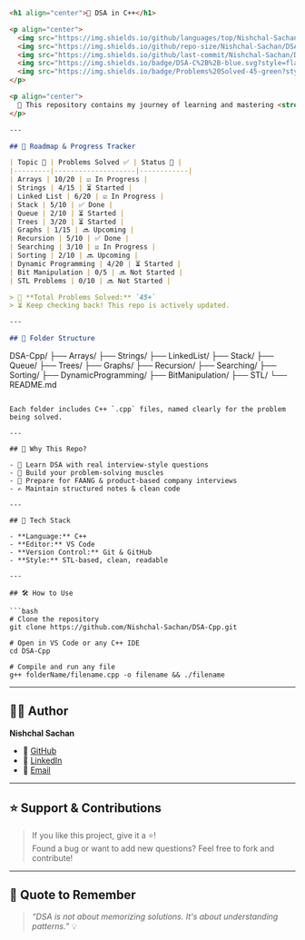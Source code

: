 ```markdown
<h1 align="center">🚀 DSA in C++</h1>

<p align="center">
  <img src="https://img.shields.io/github/languages/top/Nishchal-Sachan/DSA-Cpp?style=flat-square" />
  <img src="https://img.shields.io/github/repo-size/Nishchal-Sachan/DSA-Cpp?style=flat-square" />
  <img src="https://img.shields.io/github/last-commit/Nishchal-Sachan/DSA-Cpp?style=flat-square" />
  <img src="https://img.shields.io/badge/DSA-C%2B%2B-blue.svg?style=flat-square" />
  <img src="https://img.shields.io/badge/Problems%20Solved-45-green?style=flat-square" />
</p>

<p align="center">
  📘 This repository contains my journey of learning and mastering <strong>Data Structures and Algorithms</strong> using <strong>C++</strong>.
</p>

---

## 🧭 Roadmap & Progress Tracker

| Topic 📘 | Problems Solved ✅ | Status 📌 |
|---------|--------------------|------------|
| Arrays | 10/20 | ☑️ In Progress |
| Strings | 4/15 | ⏳ Started |
| Linked List | 6/20 | ☑️ In Progress |
| Stack | 5/10 | ✅ Done |
| Queue | 2/10 | ⏳ Started |
| Trees | 3/20 | ⏳ Started |
| Graphs | 1/15 | 🔜 Upcoming |
| Recursion | 5/10 | ✅ Done |
| Searching | 3/10 | ☑️ In Progress |
| Sorting | 2/10 | 🔜 Upcoming |
| Dynamic Programming | 4/20 | ⏳ Started |
| Bit Manipulation | 0/5 | 🔜 Not Started |
| STL Problems | 0/10 | 🔜 Not Started |

> 🔖 **Total Problems Solved:** `45+`  
> ⏳ Keep checking back! This repo is actively updated.

---

## 📂 Folder Structure

```
DSA-Cpp/
├── Arrays/
├── Strings/
├── LinkedList/
├── Stack/
├── Queue/
├── Trees/
├── Graphs/
├── Recursion/
├── Searching/
├── Sorting/
├── DynamicProgramming/
├── BitManipulation/
├── STL/
└── README.md
```

Each folder includes C++ `.cpp` files, named clearly for the problem being solved.

---

## 🚀 Why This Repo?

- 🧠 Learn DSA with real interview-style questions
- 🎯 Build your problem-solving muscles
- 💼 Prepare for FAANG & product-based company interviews
- ✍️ Maintain structured notes & clean code

---

## 🧰 Tech Stack

- **Language:** C++
- **Editor:** VS Code
- **Version Control:** Git & GitHub
- **Style:** STL-based, clean, readable

---

## 🛠️ How to Use

```bash
# Clone the repository
git clone https://github.com/Nishchal-Sachan/DSA-Cpp.git

# Open in VS Code or any C++ IDE
cd DSA-Cpp

# Compile and run any file
g++ folderName/filename.cpp -o filename && ./filename
```

---

## 👨‍💻 Author

**Nishchal Sachan**

- 🔗 [GitHub](https://github.com/Nishchal-Sachan)
- 🔗 [LinkedIn](https://www.linkedin.com/in/sachannishchal/)
- 📧 [Email](mailto:sachannishchal@gmail.com)

---

## ⭐ Support & Contributions

> If you like this project, give it a ⭐!  
> Found a bug or want to add new questions? Feel free to fork and contribute!

---

## 🧠 Quote to Remember

> *“DSA is not about memorizing solutions. It's about understanding patterns.”* 💡
```
